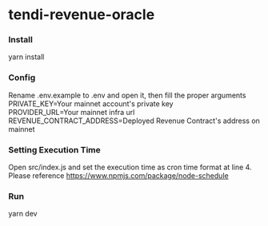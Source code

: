 # tendi-revenue-oracle
### Install
yarn install
### Config
Rename .env.example to .env and open it, then fill the proper arguments<br/>
PRIVATE_KEY=Your mainnet account's private key<br/>
PROVIDER_URL=Your mainnet infra url<br/>
REVENUE_CONTRACT_ADDRESS=Deployed Revenue Contract's address on mainnet
### Setting Execution Time
Open src/index.js and set the execution time as cron time format at line 4.<br/>
Please reference https://www.npmjs.com/package/node-schedule
### Run
yarn dev
